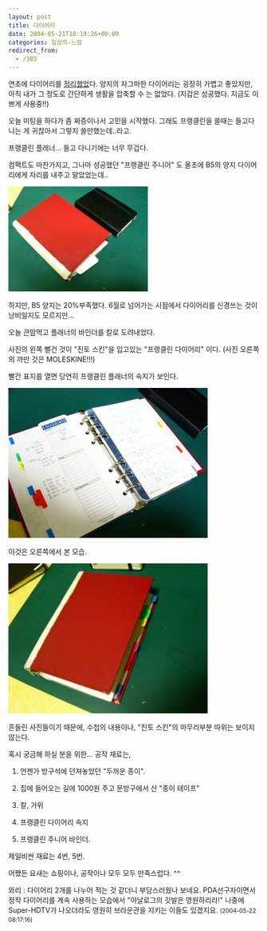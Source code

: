 ```yaml
---
layout: post
title: 다이어리
date: 2004-05-21T18:19:26+00:00
categories: 일상의-느낌
redirect_from:
  - /385
---
```


연초에 다이어리를 <a href=/logs/archives/000370.html target=a>정리했었</a>다. 양지의 자그마한 다이어리는 굉장히 가볍고 좋았지만, 아직 내가 그 정도로 간단하게 생활을 압축할 수 는 없었다. (지갑은 성공했다. 지금도 이쁘게 사용중!!)

오늘 미팅을 하다가 좀 짜증이나서 고민을 시작했다. 그래도 프랭클린을 쓸때는 들고다니는 게 귀찮아서 그렇지 쓸만했는데..라고.

프랭클린 플래너... 들고 다니기에는 너무 무겁다.

컴팩트도 마찬가지고, 그나마 성공했던 "프랭클린 주니어" 도 올초에 B5의 양지 다이어리에게 자리를 내주고 말았었는데..

![ ](/assets/media/photo_f300_4_PICT0303s.jpg)

하지만, B5 양지는 20%부족했다. 6월로 넘어가는 시점에서 다이어리를 신경쓰는 것이 낭비일지도 모르지만...

오늘 큰맘먹고 플래너의 바인더를 칼로 도려내었다.

사진의 왼쪽 뻘건 것이 "진토 스킨"을 입고있는 "프랭클린 다이어리" 이다. (사진 오른쪽의 까만 것은 MOLESKINE!!!)

빨간 표지를 열면 당연히 프랭클린 플래너의 속지가 보인다.

![ ](/assets/media/photo_f300_4_PICT0304s.jpg)

이것은 오른쪽에서 본 모습.

![ ](/assets/media/photo_f300_4_PICT0305s.jpg)

흔들린 사진들이기 때문에, 수첩의 내용이나, "진토 스킨"의 마무리부분 따위는 보이지 않는다.

혹시 궁금해 하실 분을 위한... 공작 재료는,

1. 언젠가 방구석에 던져놓았던 "두꺼운 종이".

2. 집에 들어오는 길에 1000원 주고 문방구에서 산 "종이 테이프"

3. 칼, 가위

4. 프랭클린 다이어리 속지

5. 프랭클린 주니어 바인더.

제일비싼 재료는 4번, 5번.

어쨌든 요새는 쇼핑이나, 공작이나 모두 모두 만족스럽다. ^^
<div id=comments>
<div class=comment>
<!--- cmt:739 --->
<!--- mail: --->
<!--- parent:0 --->
와리 : 
다이어리 2개를 나누어 적는 것 같더니 부담스러웠나 보네요. PDA선구자이면서 정작 다이어리를 계속 사용하는 모습에서 "아날로그의 깃발은 영원하리라!"
나중에 Super-HDTV가 나오더라도 영원히 브라운관을 지키는 이들도 있겠지요.
 <small>(2004-05-22 08:17:16)</small>
</div>
</div>
